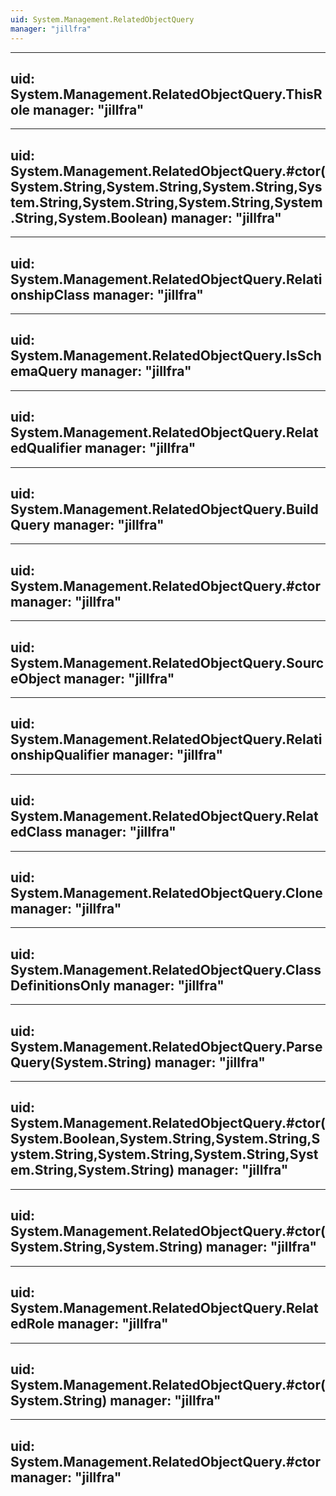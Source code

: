 ```yaml
---
uid: System.Management.RelatedObjectQuery
manager: "jillfra"
---
```


---
uid: System.Management.RelatedObjectQuery.ThisRole
manager: "jillfra"
---

---
uid: System.Management.RelatedObjectQuery.#ctor(System.String,System.String,System.String,System.String,System.String,System.String,System.String,System.Boolean)
manager: "jillfra"
---

---
uid: System.Management.RelatedObjectQuery.RelationshipClass
manager: "jillfra"
---

---
uid: System.Management.RelatedObjectQuery.IsSchemaQuery
manager: "jillfra"
---

---
uid: System.Management.RelatedObjectQuery.RelatedQualifier
manager: "jillfra"
---

---
uid: System.Management.RelatedObjectQuery.BuildQuery
manager: "jillfra"
---

---
uid: System.Management.RelatedObjectQuery.#ctor
manager: "jillfra"
---

---
uid: System.Management.RelatedObjectQuery.SourceObject
manager: "jillfra"
---

---
uid: System.Management.RelatedObjectQuery.RelationshipQualifier
manager: "jillfra"
---

---
uid: System.Management.RelatedObjectQuery.RelatedClass
manager: "jillfra"
---

---
uid: System.Management.RelatedObjectQuery.Clone
manager: "jillfra"
---

---
uid: System.Management.RelatedObjectQuery.ClassDefinitionsOnly
manager: "jillfra"
---

---
uid: System.Management.RelatedObjectQuery.ParseQuery(System.String)
manager: "jillfra"
---

---
uid: System.Management.RelatedObjectQuery.#ctor(System.Boolean,System.String,System.String,System.String,System.String,System.String,System.String,System.String)
manager: "jillfra"
---

---
uid: System.Management.RelatedObjectQuery.#ctor(System.String,System.String)
manager: "jillfra"
---

---
uid: System.Management.RelatedObjectQuery.RelatedRole
manager: "jillfra"
---

---
uid: System.Management.RelatedObjectQuery.#ctor(System.String)
manager: "jillfra"
---

---
uid: System.Management.RelatedObjectQuery.#ctor
manager: "jillfra"
---
